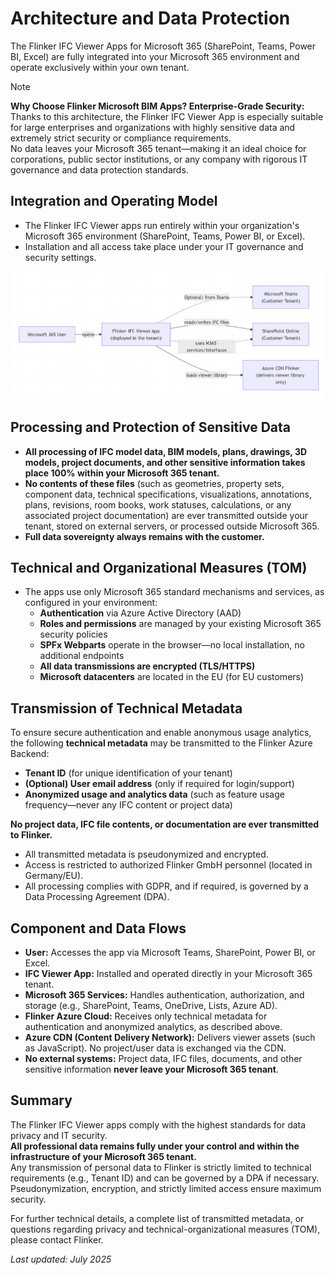 # Architecture and Data Protection

The Flinker IFC Viewer Apps for Microsoft 365 (SharePoint, Teams, Power BI, Excel) are fully integrated into your Microsoft 365 environment and operate exclusively within your own tenant.

> [!Note]
> **Why Choose Flinker Microsoft BIM Apps? Enterprise-Grade Security:**  
> Thanks to this architecture, the Flinker IFC Viewer App is especially suitable for large enterprises and organizations with highly sensitive data and extremely strict security or compliance requirements.  
> No data leaves your Microsoft 365 tenant—making it an ideal choice for corporations, public sector institutions, or any company with rigorous IT governance and data protection standards.


## Integration and Operating Model

- The Flinker IFC Viewer apps run entirely within your organization's Microsoft 365 environment (SharePoint, Teams, Power BI, or Excel).
- Installation and all access take place under your IT governance and security settings.

![IFC Viewer for Microsoft 365 by Flinker](/_media/ifc-viewer-architecture-customer-tenant-flinker-app.png)

## Processing and Protection of Sensitive Data

- **All processing of IFC model data, BIM models, plans, drawings, 3D models, project documents, and other sensitive information takes place 100% within your Microsoft 365 tenant.**
- **No contents of these files** (such as geometries, property sets, component data, technical specifications, visualizations, annotations, plans, revisions, room books, work statuses, calculations, or any associated project documentation) are ever transmitted outside your tenant, stored on external servers, or processed outside Microsoft 365.
- **Full data sovereignty always remains with the customer.**



## Technical and Organizational Measures (TOM)

- The apps use only Microsoft 365 standard mechanisms and services, as configured in your environment:
    - **Authentication** via Azure Active Directory (AAD)
    - **Roles and permissions** are managed by your existing Microsoft 365 security policies
    - **SPFx Webparts** operate in the browser—no local installation, no additional endpoints
    - **All data transmissions are encrypted (TLS/HTTPS)**
    - **Microsoft datacenters** are located in the EU (for EU customers)



## Transmission of Technical Metadata

To ensure secure authentication and enable anonymous usage analytics, the following **technical metadata** may be transmitted to the Flinker Azure Backend:

- **Tenant ID** (for unique identification of your tenant)
- **(Optional) User email address** (only if required for login/support)
- **Anonymized usage and analytics data** (such as feature usage frequency—never any IFC content or project data)

**No project data, IFC file contents, or documentation are ever transmitted to Flinker.**

- All transmitted metadata is pseudonymized and encrypted.
- Access is restricted to authorized Flinker GmbH personnel (located in Germany/EU).
- All processing complies with GDPR, and if required, is governed by a Data Processing Agreement (DPA).



## Component and Data Flows

- **User:** Accesses the app via Microsoft Teams, SharePoint, Power BI, or Excel.
- **IFC Viewer App:** Installed and operated directly in your Microsoft 365 tenant.
- **Microsoft 365 Services:** Handles authentication, authorization, and storage (e.g., SharePoint, Teams, OneDrive, Lists, Azure AD).
- **Flinker Azure Cloud:** Receives only technical metadata for authentication and anonymized analytics, as described above.
- **Azure CDN (Content Delivery Network):** Delivers viewer assets (such as JavaScript). No project/user data is exchanged via the CDN.
- **No external systems:** Project data, IFC files, documents, and other sensitive information **never leave your Microsoft 365 tenant**.



## Summary

The Flinker IFC Viewer apps comply with the highest standards for data privacy and IT security.  
**All professional data remains fully under your control and within the infrastructure of your Microsoft 365 tenant.**  
Any transmission of personal data to Flinker is strictly limited to technical requirements (e.g., Tenant ID) and can be governed by a DPA if necessary.  
Pseudonymization, encryption, and strictly limited access ensure maximum security.

For further technical details, a complete list of transmitted metadata, or questions regarding privacy and technical-organizational measures (TOM), please contact Flinker.


*Last updated: July 2025*
